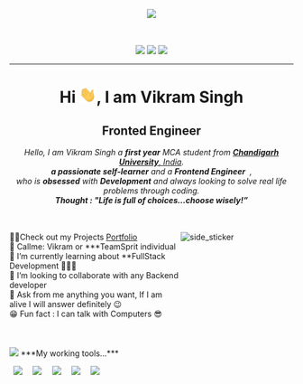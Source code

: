 <p align="center">
      <img src="https://camo.githubusercontent.com/d1e9733ec79822bcadf8b9a1035840ee511e2f022fe9f652cc163db23dc171d3/68747470733a2f2f6d656469612e67697068792e636f6d2f6d656469612f53576f536b4e36447854737a71494b4571762f67697068792e676966" height="200"/>
    </p>
    <br> 
    <p align="left"> 
     </p>
     <p align="center">
      <img src="https://img.shields.io/badge/FullStack%20Learning-brightgreen" />
      <img src="https://img.shields.io/badge/Lives-INDIA%20-success" />
      <img src="https://img.shields.io/badge/Languages-English%20%26%20Hindi-brightgreen" />
    </p>
    <hr>
    <h1 align="center">Hi <img src="https://raw.githubusercontent.com/ABSphreak/ABSphreak/master/gifs/Hi.gif" width="30px">, I am Vikram Singh </h1>
    <h2 align="center">Fronted Engineer</h2>
    <p align="center">
    </p>
    </p>
    <p align="center">
      <em>
        Hello, I am Vikram Singh a <b>first year</b> MCA student from <a href="https://www.cuchd.in"> <b>Chandigarh University</b>, India</a>. <br>
        <b>a passionate self-learner</b> and a <b>Frontend Engineer</b>&nbsp;&nbsp,<br>who is <b>obsessed</b>
        with <b>Development</b> and always looking to solve real life problems through coding. 
      </em> 
      <br>
       <b><i align="center">Thought : "Life is full of choices…choose wisely!”</i></b>
    </p>
    <br><br>
    <img align="right" width=200px height=200px alt="side_sticker" src="https://media.giphy.com/media/TEnXkcsHrP4YedChhA/giphy.gif" />
    👨‍💻Check out my Projects <a href="https://svikram.netlify.app" target="_blank">Portfolio</a> <br>
    💬 Callme: Vikram or ***TeamSprit individual <br>
    🌱 I’m currently learning about **FullStack Development 👨🏼‍💻<br>
    🚀 I’m looking to collaborate with any Backend developer<br>
    👋 Ask from me anything you want, If I am alive I will answer definitely 😉<br>
    😁 Fun fact : I can talk with Computers 😎 <br><br><br><br>
    <img src="https://media.giphy.com/media/iY8CRBdQXODJSCERIr/giphy.gif" width="30px">&nbsp;***My working tools...***
    <p align="left">
      <code> <img height="50" src="https://www.vectorlogo.zone/logos/w3_html5/w3_html5-ar21.svg"> </code>
      <code> <img height="50" src="https://www.vectorlogo.zone/logos/netlifyapp_watercss/netlifyapp_watercss-ar21.svg"> </code>
      <code> <img height="50" src="https://www.vectorlogo.zone/logos/reactjs/reactjs-ar21.svg"> </code>
      <code> <img height="50" src="https://www.vectorlogo.zone/logos/java/java-ar21.svg"> </code>
      <code> <img height="50" src="https://www.vectorlogo.zone/logos/javascript/javascript-ar21.svg"> </code>
   
